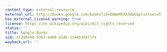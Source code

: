 ```yaml
---
content_type: external-resource
external_url: http://books.google.com/books?id=8AWeMhXX3dwC&printsec=frontcover
has_external_license_warning: true
license: https://en.wikipedia.org/wiki/All_rights_reserved
status: ''
title: Google Books
uid: 4f2d0a98-9362-4460-a14b-134eb3d471fe
wayback_url: ''
---
```


